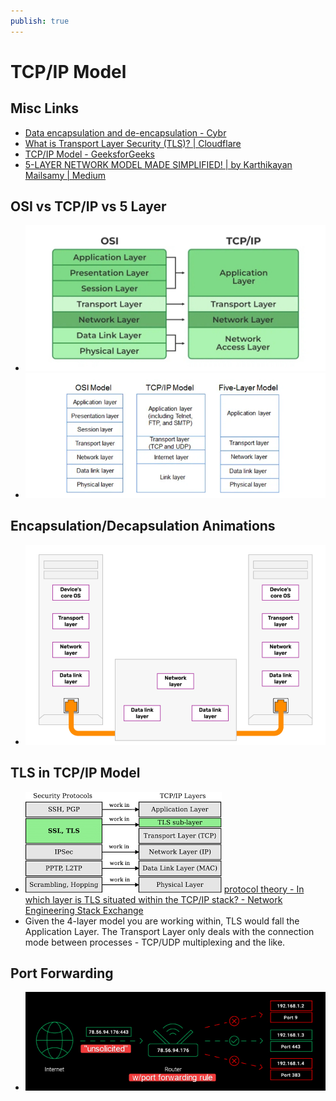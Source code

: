 ```yaml
---
publish: true
---
```

# TCP/IP Model
## Misc Links
- [Data encapsulation and de-encapsulation - Cybr](https://cybr.com/courses/networking-fundamentals/lessons/data-encapsulation-and-de-encapsulation/)
- [What is Transport Layer Security (TLS)? | Cloudflare](https://www.cloudflare.com/learning/ssl/transport-layer-security-tls/)
- [TCP/IP Model - GeeksforGeeks](https://www.geeksforgeeks.org/tcp-ip-model/) 
- [5-LAYER NETWORK MODEL MADE SIMPLIFIED! | by Karthikayan Mailsamy | Medium](https://medium.com/@karthikayanmailsamy/5-layer-network-model-made-simplified-e813da0913ba)
## OSI vs TCP/IP vs 5 Layer
- ![](../../__attachments/Secure%20Database%20Exposition/Project%20Workspace/IMG-20231202155838857.png)
- ![](../../__attachments/Secure%20Database%20Exposition/Project%20Workspace/IMG-20231202160908446.png)
## Encapsulation/Decapsulation Animations
- ![](../../__attachments/Secure%20Database%20Exposition/Project%20Workspace/IMG-20231202155534915.gif)
## TLS in TCP/IP Model
- ![](../../__attachments/Secure%20Database%20Exposition/Project%20Workspace/IMG-20231202160524710.png)
[protocol theory - In which layer is TLS situated within the TCP/IP stack? - Network Engineering Stack Exchange](https://networkengineering.stackexchange.com/questions/12675/in-which-layer-is-tls-situated-within-the-tcp-ip-stack)
- Given the 4-layer model you are working within, TLS would fall the Application Layer. The Transport Layer only deals with the connection mode between processes - TCP/UDP multiplexing and the like.
## Port Forwarding
- ![](../../__attachments/Secure%20Database%20Exposition/Project%20Workspace/IMG-20231204155658590.png)
